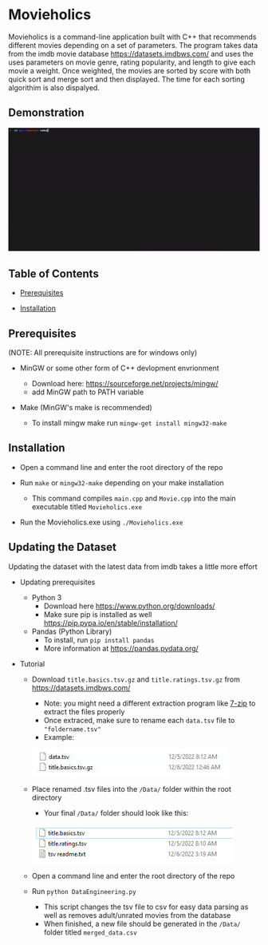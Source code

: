 # Movieholics

Movieholics is a command-line application built with C++ that recommends different movies depending on a set of parameters. 
The program takes data from the imdb movie database https://datasets.imdbws.com/ and uses the uses parameters on movie genre,
rating popularity, and length to give each movie a weight. Once weighted, the movies are sorted by score with both quick sort and merge sort and
then displayed. The time for each sorting algorithim is also dispalyed.

## Demonstration
![](ReadmeResources/demo_run.gif)

## Table of Contents

- [Prerequisites](#Prerequisites)

- [Installation](#Installation)


## Prerequisites

(NOTE: All prerequisite instructions are for windows only)

- MinGW or some other form of C++ devlopment envrionment
    * Download here: https://sourceforge.net/projects/mingw/
    * add MinGW path to PATH variable

- Make (MinGW's make is recommended)
    - To install mingw make run ```mingw-get install mingw32-make```
## Installation

- Open a command line and enter the root directory of the repo

- Run ```make``` or ```mingw32-make``` depending on your make installation
    - This command compiles ```main.cpp``` and ```Movie.cpp``` into the main executable titled ```Movieholics.exe```

- Run the Movieholics.exe using ```./Movieholics.exe```
## Updating the Dataset

Updating the dataset with the latest data from imdb takes a little more effort

- Updating prerequisites
    - Python 3
        - Download here https://www.python.org/downloads/
        - Make sure pip is installed as well https://pip.pypa.io/en/stable/installation/
    - Pandas (Python Library)
        - To install, run ```pip install pandas```
        - More information at https://pandas.pydata.org/

- Tutorial

    - Download ```title.basics.tsv.gz``` and ```title.ratings.tsv.gz``` from https://datasets.imdbws.com/
        - Note: you might need a different extraction program like [7-zip](https://www.7-zip.org/) to extract
            the files properly
        - Once extraced, make sure to rename each ```data.tsv``` file to ```"foldername.tsv"```
        - Example:
        
        ![](ReadmeResources/file_rename.gif)

    - Place renamed .tsv files into the ```/Data/``` folder within the root directory
        - Your final ```/Data/``` folder should look like this:

        ![](ReadmeResources/data_example.PNG)

    - Open a command line and enter the root directory of the repo

    - Run ```python DataEngineering.py```
        - This script changes the tsv file to csv for easy data parsing
            as well as removes adult/unrated movies from the database
        - When finished, a new file should be generated in the ```/Data/``` folder titled ```merged_data.csv```
